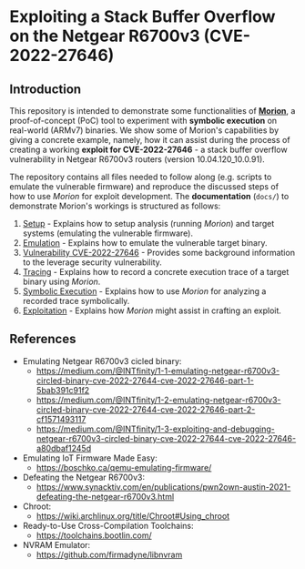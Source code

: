 # Exploiting a Stack Buffer Overflow on the Netgear R6700v3 (CVE-2022-27646)
<!--TODO--------------------------------------------------------------------------------------------
- [ ] Revise references
--------------------------------------------------------------------------------------------------->
## Introduction
This repository is intended to demonstrate some functionalities of
**[Morion](https://github.com/pdamian/morion)**, a proof-of-concept (PoC) tool to experiment with
**symbolic execution** on real-world (ARMv7) binaries. We show some of Morion's capabilities by
giving a concrete example, namely, how it can assist during the process of creating a working
**exploit for CVE-2022-27646** - a stack buffer overflow vulnerability in Netgear R6700v3 routers
(version 10.04.120_10.0.91).

The repository contains all files needed to follow along (e.g. scripts to emulate the vulnerable
firmware) and reproduce the discussed steps of how to use *Morion* for exploit development. The
**documentation** (`docs/`) to demonstrate Morion's workings is structured as follows:
1. [Setup](./1_setup.md) - Explains how to setup analysis (running *Morion*) and target systems
    (emulating the vulnerable firmware).
2. [Emulation](./2_emulation.md) - Explains how to emulate the vulnerable target binary.
3. [Vulnerability CVE-2022-27646](./3_vulnerability.md) - Provides some background information to
    the leverage security vulnerability.
4. [Tracing](./4_tracing.md) - Explains how to record a concrete execution trace of a target binary
    using *Morion*.
5. [Symbolic Execution](./5_symbex.md) - Explains how to use *Morion* for analyzing a recorded trace
    symbolically.
6. [Exploitation](./6_exploitation.md) - Explains how *Morion* might assist in crafting an exploit.
## References
- Emulating Netgear R6700v3 cicled binary:
  - https://medium.com/@INTfinity/1-1-emulating-netgear-r6700v3-circled-binary-cve-2022-27644-cve-2022-27646-part-1-5bab391c91f2
  - https://medium.com/@INTfinity/1-2-emulating-netgear-r6700v3-circled-binary-cve-2022-27644-cve-2022-27646-part-2-cf1571493117
  - https://medium.com/@INTfinity/1-3-exploiting-and-debugging-netgear-r6700v3-circled-binary-cve-2022-27644-cve-2022-27646-a80dbaf1245d
- Emulating IoT Firmware Made Easy:
  - https://boschko.ca/qemu-emulating-firmware/
- Defeating the Netgear R6700v3:
  - https://www.synacktiv.com/en/publications/pwn2own-austin-2021-defeating-the-netgear-r6700v3.html
- Chroot:
  - https://wiki.archlinux.org/title/Chroot#Using_chroot
- Ready-to-Use Cross-Compilation Toolchains:
  - https://toolchains.bootlin.com/
- NVRAM Emulator:
  - https://github.com/firmadyne/libnvram
